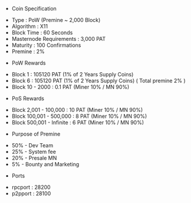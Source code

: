 - Coin Specification
* Type : PoW (Premine ~ 2,000 Block)
* Algorithm : X11
* Block Time : 60 Seconds
* Masternode Requirements : 3,000 PAT
* Maturity : 100 Confirmations
* Premine : 2%

- PoW Rewards
* Block 1 : 105120 PAT (1% of 2 Years Supply Coins)
* Block 6 : 105120 PAT (1% of 2 Years Supply Coins)
                       ( Total premine 2% )
* Block 10 - 2000 : 0.1 PAT (Miner 10% / MN 90%)

- PoS Rewards
* Block 2,001 - 100,000 : 10 PAT (Miner 10% / MN 90%)
* Block 100,001 - 500,000 : 8 PAT (Miner 10% / MN 90%)
* Block 500,001 - Infinite : 6 PAT (Miner 10% / MN 90%)


- Purpose of Premine
* 50% - Dev Team
* 25% - System fee
* 20% - Presale MN
* 5% - Bounty and Marketing

- Ports
* rpcport : 28200
* p2pport : 28100
